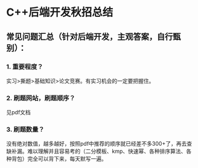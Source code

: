 # C++后端开发秋招总结
## 常见问题汇总（针对后端开发，主观答案，自行甄别）：
### 1. 重要程度？
实习>撕题>基础知识>论文竞赛。有实习机会的一定要把握住。
### 2. 刷题网站，刷题顺序？
见pdf文档
### 3. 刷题数量？
没有绝对数值，越多越好，按照pdf中推荐的顺序就已经差不多300+了，再去查缺补漏。难以理解并且容易考的（二分模板、kmp、快速幂、各种排序算法、各种背包）完全可以背下来，每天默写一遍。
